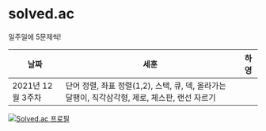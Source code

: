# solved.ac
일주일에 5문제씩!



|날짜|세훈|하영|
|------|---|---|
|2021년 12월 3주차|단어 정렬, 좌표 정렬(1,2), 스택, 큐, 덱, 올라가는 달팽이, 직각삼각형, 제로, 체스판, 랜선 자르기||


[![Solved.ac
프로필](http://mazassumnida.wtf/api/generate_badge?boj=ansehoon1999)](https://solved.ac/ansehoon1999)
